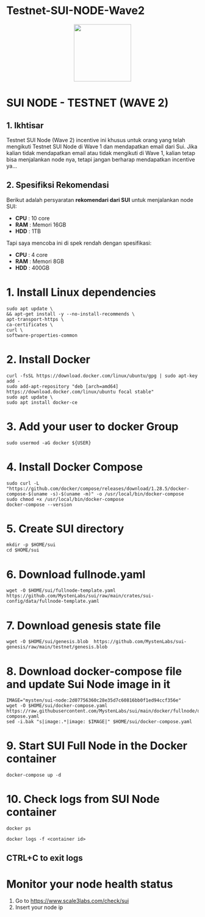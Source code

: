# Testnet-SUI-NODE-Wave2
<p align="center">
  <img height="150" height="auto" src="https://sui.io/_nuxt/img/sui-logo.8d3c44e.svg">
</p>

# SUI NODE - TESTNET (WAVE 2)

## 1. Ikhtisar

Testnet SUI Node (Wave 2) incentive ini khusus untuk orang yang telah mengikuti Testnet SUI Node di Wave 1 dan mendapatkan email dari Sui. Jika kalian tidak mendapatkan email atau tidak mengikuti di Wave 1, kalian tetap bisa menjalankan node nya, tetapi jangan berharap mendapatkan incentive ya...

## 2. Spesifiksi Rekomendasi

Berikut adalah persyaratan **rekomendari dari SUI** untuk menjalankan node SUI:

 -  **CPU** : 10 core
 -  **RAM** : Memori 16GB
 -  **HDD** : 1TB
 
Tapi saya mencoba ini di spek rendah dengan spesifikasi:
 -  **CPU** : 4 core
 -  **RAM** : Memori 8GB
 -  **HDD** : 400GB
 
# 1. Install Linux dependencies

```
sudo apt update \
&& apt-get install -y --no-install-recommends \
apt-transport-https \
ca-certificates \
curl \
software-properties-common
```

# 2. Install Docker

```
curl -fsSL https://download.docker.com/linux/ubuntu/gpg | sudo apt-key add -
sudo add-apt-repository "deb [arch=amd64] https://download.docker.com/linux/ubuntu focal stable"
sudo apt update \
sudo apt install docker-ce
```

# 3. Add your user to docker Group

```
sudo usermod -aG docker ${USER}
```

# 4. Install Docker Compose

```
sudo curl -L "https://github.com/docker/compose/releases/download/1.28.5/docker-compose-$(uname -s)-$(uname -m)" -o /usr/local/bin/docker-compose
sudo chmod +x /usr/local/bin/docker-compose
docker-compose --version
```

# 5. Create SUI directory

```
mkdir -p $HOME/sui
cd $HOME/sui
```

# 6. Download fullnode.yaml

```
wget -O $HOME/sui/fullnode-template.yaml https://github.com/MystenLabs/sui/raw/main/crates/sui-config/data/fullnode-template.yaml
```

# 7. Download genesis state file

```
wget -O $HOME/sui/genesis.blob  https://github.com/MystenLabs/sui-genesis/raw/main/testnet/genesis.blob
```

# 8. Download docker-compose file and update Sui Node image in it

```
IMAGE="mysten/sui-node:2d07756360c28e35d7c60816bb0f1ed94ccf356e"
wget -O $HOME/sui/docker-compose.yaml https://raw.githubusercontent.com/MystenLabs/sui/main/docker/fullnode/docker-compose.yaml
sed -i.bak "s|image:.*|image: $IMAGE|" $HOME/sui/docker-compose.yaml
```

# 9. Start SUI Full Node in the Docker container

```
docker-compose up -d
```

# 10. Check logs from SUI Node container

```
docker ps
```
```
docker logs -f <container id>
```

## CTRL+C to exit logs

# Monitor your node health status
1. Go to https://www.scale3labs.com/check/sui
2. Insert your node ip
